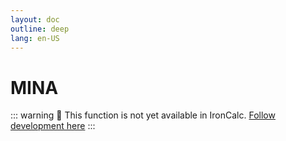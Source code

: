 ```yaml
---
layout: doc
outline: deep
lang: en-US
---
```


# MINA

::: warning
🚧 This function is not yet available in IronCalc.
[Follow development here](https://github.com/ironcalc/IronCalc/labels/Functions)
:::